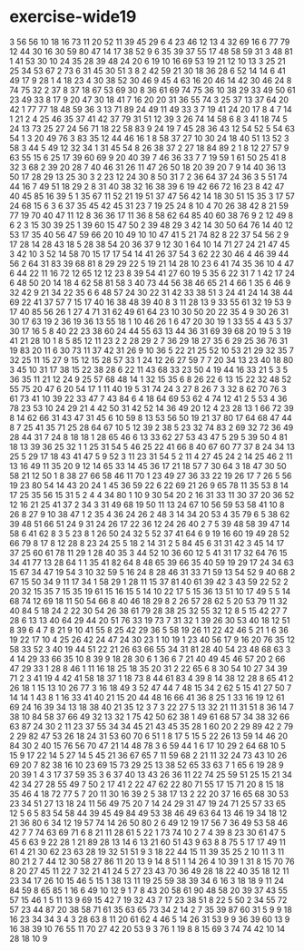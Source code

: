 # exercise-wide19
3
56
56
10
18
16
73
11
20
52
11
39
45
29
6
4
23
46
12
13
4
32
69
16
6
77
79
12
44
30
16
30
59
80
47
14
17
38
52
9
6
35
39
37
55
17
48
58
59
31
3
48
81
1
41
53
30
10
24
35
28
39
48
24
20
6
19
10
16
69
53
19
21
12
10
13
3
25
21
25
34
53
67
2
73
6
31
45
30
51
3
8
2
42
59
21
30
18
36
28
6
52
14
14
6
41
49
17
9
28
1
4
18
23
4
30
38
52
30
46
9
45
4
63
16
20
46
14
42
30
46
24
8
74
75
32
2
37
8
37
18
67
53
69
30
8
36
61
69
74
75
36
10
38
29
33
49
50
61
23
49
33
8
17
9
20
47
30
18
41
7
16
20
20
31
36
55
74
3
25
37
13
37
64
20
42
1
77
77
18
48
59
36
3
13
71
89
24
49
11
49
33
3
7
19
41
24
20
17
8
4
7
14
1
21
2
4
25
46
35
37
41
42
37
79
31
51
12
39
3
26
74
14
58
6
8
3
41
18
74
5
24
13
73
25
27
24
56
71
18
22
58
83
9
24
19
7
45
28
36
43
12
54
52
5
54
63
54
1
3
20
49
76
3
83
35
12
44
46
16
1
8
58
37
27
10
30
24
18
40
51
13
52
3
58
3
44
5
49
12
32
34
1
31
45
54
8
26
38
37
2
27
18
84
89
2
1
8
12
27
57
9
63
55
15
6
25
17
39
60
69
9
20
40
39
7
46
36
33
7
7
19
59
1
61
50
25
41
8
32
3
68
2
39
20
28
7
40
46
31
26
11
47
26
50
18
20
39
20
7
9
14
40
36
13
50
17
28
29
13
25
30
3
2
23
12
24
30
8
50
31
7
2
36
64
37
24
36
3
5
51
74
44
16
7
49
51
18
29
2
8
31
40
38
32
16
38
39
6
19
42
66
72
16
23
8
42
47
40
45
85
16
39
5
1
35
67
11
52
21
19
51
37
47
56
42
14
18
30
51
15
35
3
17
57
24
68
15
6
3
6
37
35
45
42
45
31
23
7
19
25
24
8
10
4
70
26
38
42
8
21
59
77
19
70
40
47
11
12
8
36
36
17
11
36
8
58
62
64
85
40
60
38
76
9
2
12
49
8
6
2
3
15
30
39
25
1
39
60
15
47
50
2
39
48
29
3
42
14
30
50
64
76
14
40
12
53
17
35
40
56
47
59
66
20
10
49
10
10
47
41
5
21
74
82
8
22
37
54
56
2
9
17
28
14
28
43
18
5
28
38
54
20
36
37
9
12
30
1
64
10
14
71
27
24
21
47
45
3
42
10
3
52
14
58
70
15
17
17
54
14
41
26
37
54
3
62
22
30
46
4
46
39
44
56
2
64
31
83
39
68
81
8
29
29
22
5
19
21
14
28
10
23
6
41
74
35
36
10
4
47
6
44
22
11
16
72
12
65
12
12
23
8
39
54
41
27
60
19
5
35
6
22
31
7
1
42
17
24
6
48
50
20
14
18
4
62
58
81
58
3
40
73
44
56
38
46
65
21
4
66
1
35
6
46
9
32
42
9
21
34
22
35
6
6
48
57
24
30
22
31
42
33
38
51
3
24
41
24
14
38
44
69
22
41
37
57
7
15
17
40
16
38
48
39
40
8
3
11
28
13
9
33
55
61
32
19
53
9
17
40
85
56
26
1
27
4
71
31
62
49
61
64
23
10
30
50
20
22
35
4
9
30
26
31
30
17
63
19
2
36
19
36
13
55
18
1
10
46
26
1
6
47
20
30
19
1
33
55
4
43
5
37
30
17
16
5
8
40
22
23
38
60
24
44
55
63
13
44
36
31
69
39
68
20
19
5
3
19
41
21
28
10
1
8
5
85
12
11
23
2
2
28
29
2
7
36
29
18
27
35
6
29
25
36
76
31
19
83
20
11
6
30
73
11
37
42
31
26
9
10
36
5
22
21
25
52
10
53
21
29
32
35
7
32
25
11
15
27
9
15
12
15
28
57
33
1
24
12
26
27
59
7
7
20
34
13
23
40
18
80
3
45
10
31
17
38
15
22
38
28
6
22
11
43
68
33
23
50
4
19
44
16
33
21
5
3
5
36
35
11
21
12
24
9
25
57
68
48
14
1
32
15
35
6
8
26
22
6
13
15
22
32
48
52
55
75
20
47
6
20
54
17
1
11
40
19
5
31
74
24
3
27
8
26
7
3
32
8
62
70
76
3
61
73
41
10
39
22
33
47
7
43
84
6
4
18
64
69
53
62
4
74
12
41
2
5
53
4
36
78
23
53
10
24
29
21
4
42
50
31
42
52
14
36
49
20
12
4
23
28
13
1
66
72
39
8
14
62
66
31
43
47
31
45
6
10
59
8
13
53
56
50
19
21
37
80
17
64
68
47
44
8
7
25
41
35
71
25
28
64
67
10
5
12
39
2
38
5
23
32
74
83
2
69
32
72
36
49
28
44
31
7
24
8
18
18
1
28
65
46
6
13
33
62
27
53
43
47
5
29
5
39
50
4
81
18
13
39
36
25
32
1
1
25
31
54
5
46
25
22
41
66
8
40
67
60
77
37
8
24
34
13
25
5
29
17
18
43
41
47
5
9
52
3
11
23
31
54
5
2
11
4
27
45
24
2
14
25
46
2
11
13
16
49
11
35
20
9
12
14
65
33
14
45
36
17
21
18
57
7
30
64
3
18
47
30
50
58
21
12
50
1
8
38
27
66
58
46
11
70
1
23
49
27
36
33
22
19
26
17
7
26
5
56
19
23
80
54
14
43
20
24
1
45
36
59
22
6
22
69
21
26
9
65
78
11
35
53
8
14
17
25
35
56
15
31
5
2
4
4
34
80
1
10
9
30
54
20
2
16
31
33
11
30
37
20
36
52
12
16
21
25
41
37
2
34
3
31
49
68
19
50
11
13
24
67
10
56
59
53
58
41
10
8
26
8
27
9
10
38
47
1
2
35
4
36
24
26
2
48
3
14
34
20
53
4
35
79
6
5
38
62
39
48
51
66
51
24
9
31
24
26
17
22
36
12
24
26
40
2
7
5
39
48
58
39
47
14
58
6
41
62
8
3
5
23
8
1
26
50
24
32
5
52
37
41
64
6
9
19
16
60
19
49
28
52
66
79
8
17
8
12
28
8
23
24
25
5
18
2
14
31
2
5
84
45
6
31
31
42
3
45
14
17
37
25
60
61
78
11
29
1
28
40
35
3
44
52
10
36
60
12
5
41
31
17
32
64
76
15
34
41
77
13
28
64
1
1
35
41
82
64
8
48
65
39
66
35
40
59
19
29
17
24
34
63
15
67
34
47
19
54
3
10
32
59
5
16
24
8
28
46
31
33
71
59
13
54
52
9
40
68
2
67
15
50
34
9
11
17
34
1
58
29
1
28
11
15
37
81
40
61
39
42
3
43
59
22
52
2
20
32
15
35
7
15
35
19
61
15
16
15
5
14
10
22
17
5
15
36
13
51
10
17
49
5
5
14
68
74
12
69
18
11
50
54
66
8
40
46
18
29
8
2
26
57
28
62
5
20
53
79
11
32
40
84
5
18
24
2
22
30
54
26
38
61
79
28
38
25
32
55
32
12
8
5
15
42
27
7
28
6
13
13
40
64
29
44
20
51
76
33
19
73
7
31
32
1
39
26
30
53
40
18
12
51
8
39
6
4
7
8
21
9
10
41
55
8
25
42
29
36
5
58
19
26
11
22
42
46
5
21
1
6
36
19
22
17
10
4
25
26
42
24
47
24
30
23
1
10
19
1
23
40
56
17
9
16
20
76
35
12
58
33
52
3
40
19
44
51
22
21
26
63
66
55
34
31
81
28
40
54
23
48
68
63
3
4
14
29
33
66
35
10
8
39
9
18
28
30
6
1
36
6
7
21
40
49
45
46
57
20
2
66
47
29
33
1
28
8
46
1
11
16
18
25
18
35
20
31
2
22
65
6
8
30
54
10
27
34
39
71
2
3
41
19
4
42
41
58
18
37
1
18
73
8
44
61
83
4
39
8
14
38
12
28
8
65
41
2
26
18
1
15
13
10
26
77
3
16
18
49
3
52
47
44
7
48
15
34
2
62
5
15
41
27
50
7
14
14
1
43
8
1
16
33
41
40
21
15
20
44
48
16
66
41
36
8
25
1
33
16
19
12
61
69
24
16
39
34
13
18
38
40
21
35
12
3
7
3
22
27
5
13
32
21
11
31
51
8
36
14
7
38
10
84
58
37
66
49
32
13
32
1
75
42
50
62
38
1
49
61
68
57
34
38
32
66
63
87
24
30
2
11
23
37
55
34
34
45
21
43
45
35
28
1
60
20
2
29
89
42
2
79
2
29
82
47
53
26
18
24
31
53
60
70
6
51
1
8
17
5
15
5
22
26
13
59
14
46
20
84
30
2
40
15
76
56
70
47
21
14
48
78
3
6
59
44
1
6
17
10
29
2
64
68
10
5
15
9
17
22
14
5
27
14
5
45
21
36
67
65
7
11
59
68
2
21
11
32
24
73
43
10
26
69
20
7
82
38
16
10
23
69
15
73
29
25
13
38
52
65
33
63
7
1
65
6
19
28
9
20
39
1
4
3
17
37
59
35
3
6
37
40
13
43
26
36
11
22
74
25
59
51
25
15
21
34
42
34
27
28
55
49
7
50
2
17
41
2
22
47
62
22
80
71
55
17
15
71
20
8
15
18
35
46
4
18
72
77
5
7
20
11
30
16
39
2
5
38
17
13
2
22
20
37
16
65
68
30
53
23
34
51
27
13
18
24
11
56
49
75
20
7
14
24
29
31
47
19
24
71
25
57
33
65
12
5
6
5
83
54
58
44
39
45
49
84
49
53
38
46
49
63
64
13
46
19
34
18
12
21
36
80
6
34
12
19
57
74
14
26
50
80
2
6
49
12
19
17
56
7
36
49
53
58
46
42
7
7
74
63
69
71
6
8
21
11
28
61
5
22
1
73
74
10
2
7
4
39
8
23
30
61
47
5
45
6
63
9
22
28
1
21
89
28
13
14
6
13
21
60
51
43
9
63
8
8
75
5
17
17
49
11
61
4
21
30
62
23
63
28
19
32
51
51
9
3
18
22
44
15
11
39
35
25
2
10
11
3
11
80
21
2
7
44
12
30
58
27
86
11
20
13
9
14
8
51
1
14
26
4
10
39
1
31
8
15
70
76
8
20
27
45
11
22
7
32
21
41
24
5
27
23
43
70
36
49
28
18
22
40
35
18
12
11
23
34
17
26
10
15
46
5
15
1
38
13
11
19
25
59
38
39
34
6
16
3
18
18
9
11
24
84
59
8
65
85
1
16
6
49
10
12
9
1
7
8
43
20
58
61
90
48
58
20
39
37
43
55
57
15
46
1
5
11
13
9
69
15
42
7
19
32
43
7
17
23
38
51
8
22
5
50
2
34
55
72
57
23
44
87
20
38
58
71
61
35
63
65
73
34
2
14
2
7
35
39
87
60
31
5
9
9
18
16
23
34
34
3
4
3
28
63
8
11
20
61
62
4
46
5
14
26
31
53
9
9
36
39
60
13
9
16
38
39
10
76
55
11
70
27
42
20
53
9
3
76
1
19
8
8
15
69
3
74
74
42
10
14
28
18
10
9

